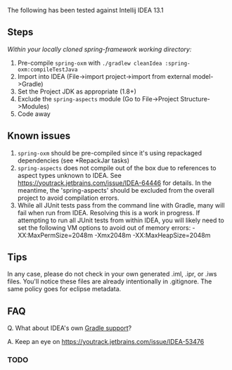 The following has been tested against Intellij IDEA 13.1

## Steps

_Within your locally cloned spring-framework working directory:_

1. Pre-compile `spring-oxm` with `./gradlew cleanIdea :spring-oxm:compileTestJava`
2. Import into IDEA (File->import project->import from external model->Gradle)
3. Set the Project JDK as appropriate (1.8+)
4. Exclude the `spring-aspects` module (Go to File->Project Structure->Modules)
5. Code away

## Known issues

1. `spring-oxm` should be pre-compiled since it's using repackaged dependencies (see *RepackJar tasks)
2. `spring-aspects` does not compile out of the box due to references to aspect types unknown to IDEA.
See https://youtrack.jetbrains.com/issue/IDEA-64446 for details. In the meantime, the 'spring-aspects'
should be excluded from the overall project to avoid compilation errors.
3. While all JUnit tests pass from the command line with Gradle, many will fail when run from IDEA.
Resolving this is a work in progress. If attempting to run all JUnit tests from within IDEA, you will
likely need to set the following VM options to avoid out of memory errors:
    -XX:MaxPermSize=2048m -Xmx2048m -XX:MaxHeapSize=2048m

## Tips

In any case, please do not check in your own generated .iml, .ipr, or .iws files.
You'll notice these files are already intentionally in .gitignore. The same policy goes for eclipse metadata.

## FAQ

Q. What about IDEA's own [Gradle support](https://confluence.jetbrains.net/display/IDEADEV/Gradle+integration)?

A. Keep an eye on https://youtrack.jetbrains.com/issue/IDEA-53476


### TODO 
